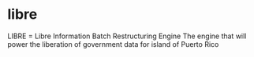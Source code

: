 libre
=====

LIBRE = Libre Information Batch Restructuring Engine
The engine that will power the liberation of government data for island of Puerto Rico
